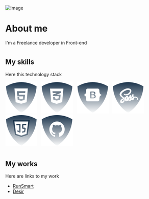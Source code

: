 ![image](https://www.leanyou.pl/wp-content/uploads/2020/08/MTM-Methods-Time-Measurement-1024x390.jpg)

# <h1>About me</h1>

<p>I'm a Freelance developer in Front-end</p>

# <h2>My skills</h2>

<p>Here this technology stack</p>

![html5](./img/html.svg) &nbsp;
![css](./img/css.svg) &nbsp;
![Botstrap](./img/bootstrap.svg) &nbsp;
![Sass](./img/sass.svg) &nbsp;
![JS](./img/js.svg) &nbsp;
![Github](./img/github.svg) &nbsp;

<!--
![ReactJS](./img/reactjs.svg) &nbsp;
![NodeJS](./img/nodejs.svg) &nbsp;
-->

# <h2>My works</h2>
<p>Here are links to my work</p>
<ul>
  <li><a href="https://github.com/JSDID/RunSmart">RunSmart</a></li>
  <li><a href="https://github.com/JSDID/Desir/tree/developer">Desir</a></li>
</ul>
